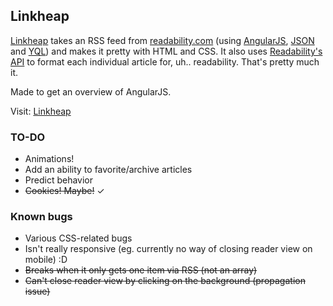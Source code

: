 ## Linkheap

[Linkheap](http://pixeltouch.ee/projects/linkheap/) takes an RSS feed from [readability.com](http://www.readability.com) (using [AngularJS](http://angularjs.org), [JSON](http://www.json.org) and [YQL](http://developer.yahoo.com/yql/)) and makes it pretty with HTML and CSS. It also uses [Readability's API](http://www.readability.com/developers/api) to format each individual article for, uh.. readability. That's pretty much it.

Made to get an overview of AngularJS.

Visit: [Linkheap](http://pixeltouch.ee/projects/linkheap/)

### TO-DO

* Animations!
* Add an ability to favorite/archive articles
* Predict behavior
* ~~Cookies! Maybe!~~ ✓

### Known bugs

* Various CSS-related bugs
* Isn't really responsive (eg. currently no way of closing reader view on mobile) :D
* ~~Breaks when it only gets one item via RSS (not an array)~~
* ~~Can't close reader view by clicking on the background (propagation issue)~~